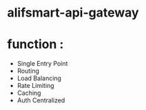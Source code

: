 # alifsmart-api-gateway

# function :
- Single Entry Point
- Routing
- Load Balancing
- Rate Limiting
- Caching
- Auth Centralized

